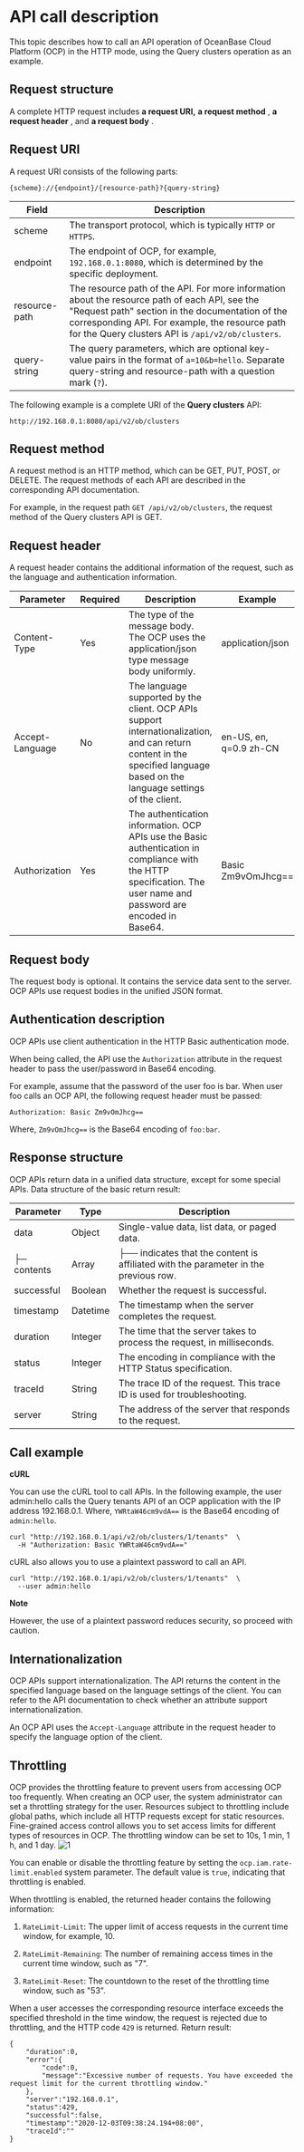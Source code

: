 API call description
=========================================

This topic describes how to call an API operation of OceanBase Cloud Platform (OCP) in the HTTP mode, using the Query clusters operation as an example.

**Request structure**
------------------------------------------

A complete HTTP request includes **a request URI,** **a request method** , **a request header** , and **a request body** .

**Request URI**
------------------------------------

A request URI consists of the following parts:

```code
{scheme}://{endpoint}/{resource-path}?{query-string}
```



|     Field     |                                                                                                                        Description                                                                                                                        |
|---------------|-----------------------------------------------------------------------------------------------------------------------------------------------------------------------------------------------------------------------------------------------------------|
| scheme        | The transport protocol, which is typically `HTTP` or `HTTPS`.                                                                                                                                                                                             |
| endpoint      | The endpoint of OCP, for example, `192.168.0.1:8080`, which is determined by the specific deployment.                                                                                                                                                   |
| resource-path | The resource path of the API. For more information about the resource path of each API, see the "Request path" section in the documentation of the corresponding API. For example, the resource path for the Query clusters API is `/api/v2/ob/clusters`. |
| query-string  | The query parameters, which are optional key-value pairs in the format of `a=10&b=hello`. Separate query-string and resource-path with a question mark (`?`).                                                                                             |



The following example is a complete URI of the **Query clusters** API:

```code
http://192.168.0.1:8080/api/v2/ob/clusters
```



**Request method**
---------------------------------------

A request method is an HTTP method, which can be GET, PUT, POST, or DELETE. The request methods of each API are described in the corresponding API documentation.

For example, in the request path `GET /api/v2/ob/clusters`, the request method of the Query clusters API is GET.

**Request header**
---------------------------------------

A request header contains the additional information of the request, such as the language and authentication information.


|    Parameter    | Required |                                                                                 Description                                                                                 |                Example                 |
|-----------------|----------|-----------------------------------------------------------------------------------------------------------------------------------------------------------------------------|----------------------------------------|
| Content-Type    | Yes      | The type of the message body. The OCP uses the application/json type message body uniformly.                                                                                | application/json                       |
| Accept-Language | No       | The language supported by the client. OCP APIs support internationalization, and can return content in the specified language based on the language settings of the client. | en-US, en, q=0.9 zh-CN |
| Authorization   | Yes      | The authentication information. OCP APIs use the Basic authentication in compliance with the HTTP specification. The user name and password are encoded in Base64.          | Basic Zm9vOmJhcg==                     |



**Request body**
-------------------------------------

The request body is optional. It contains the service data sent to the server. OCP APIs use request bodies in the unified JSON format.

**Authentication description**
---------------------------------------------------

OCP APIs use client authentication in the HTTP Basic authentication mode.

When being called, the API use the `Authorization` attribute in the request header to pass the user/password in Base64 encoding.

For example, assume that the password of the user foo is bar. When user foo calls an OCP API, the following request header must be passed:

```code
Authorization: Basic Zm9vOmJhcg==
```



Where, `Zm9vOmJhcg==` is the Base64 encoding of `foo:bar`.

**Response structure**
-------------------------------------------

OCP APIs return data in a unified data structure, except for some special APIs. Data structure of the basic return result:


|  Parameter  |   Type   |                                     Description                                      |
|-------------|----------|--------------------------------------------------------------------------------------|
| data        | Object   | Single-value data, list data, or paged data.                                         |
| ├─ contents | Array    | ├── indicates that the content is affiliated with the parameter in the previous row. |
| successful  | Boolean  | Whether the request is successful.                                                   |
| timestamp   | Datetime | The timestamp when the server completes the request.                                 |
| duration    | Integer  | The time that the server takes to process the request, in milliseconds.              |
| status      | Integer  | The encoding in compliance with the HTTP Status specification.                       |
| traceId     | String   | The trace ID of the request. This trace ID is used for troubleshooting.              |
| server      | String   | The address of the server that responds to the request.                              |



**Call example**
-------------------------------------

**cURL**

You can use the cURL tool to call APIs. In the following example, the user admin:hello calls the Query tenants API of an OCP application with the IP address 192.168.0.1. Where, `YWRtaW46cm9vdA==` is the Base64 encoding of `admin:hello`.

```code
curl "http://192.168.0.1/api/v2/ob/clusters/1/tenants"  \
  -H "Authorization: Basic YWRtaW46cm9vdA=="
```



cURL also allows you to use a plaintext password to call an API.

```code
curl "http://192.168.0.1/api/v2/ob/clusters/1/tenants"  \
  --user admin:hello
```


**Note**



However, the use of a plaintext password reduces security, so proceed with caution.

**Internationalization**
---------------------------------------------

OCP APIs support internationalization. The API returns the content in the specified language based on the language settings of the client. You can refer to the API documentation to check whether an attribute support internationalization.

An OCP API uses the `Accept-Language` attribute in the request header to specify the language option of the client.

**Throttling**
-----------------------------------

OCP provides the throttling feature to prevent users from accessing OCP too frequently. When creating an OCP user, the system administrator can set a throttling strategy for the user. Resources subject to throttling include global paths, which include all HTTP requests except for static resources. Fine-grained access control allows you to set access limits for different types of resources in OCP. The throttling window can be set to 10s, 1 min, 1 h, and 1 day. ![1](https://help-static-aliyun-doc.aliyuncs.com/assets/img/en-US/9024306461/p383390.png)

You can enable or disable the throttling feature by setting the `ocp.iam.rate-limit.enabled` system parameter. The default value is `true`, indicating that throttling is enabled.

When throttling is enabled, the returned header contains the following information:

1. `RateLimit-Limit`: The upper limit of access requests in the current time window, for example, 10.



2. `RateLimit-Remaining`: The number of remaining access times in the current time window, such as "7".



3. `RateLimit-Reset`: The countdown to the reset of the throttling time window, such as "53".






When a user accesses the corresponding resource interface exceeds the specified threshold in the time window, the request is rejected due to throttling, and the HTTP code `429` is returned. Return result:

```code
{
    "duration":0,
    "error":{
        "code":0,
        "message":"Excessive number of requests. You have exceeded the request limit for the current throttling window."
    },
    "server":"192.168.0.1",
    "status":429,
    "successful":false,
    "timestamp":"2020-12-03T09:38:24.194+08:00",
    "traceId":""
}
```
